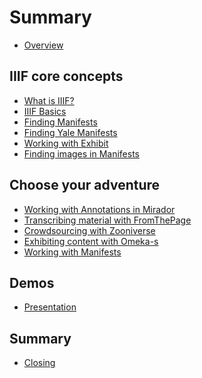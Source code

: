# Summary

- [Overview](README.md)

## IIIF core concepts
- [What is IIIF?](iiif_intro/whatisiiif.md)
- [IIIF Basics](basics/manifest.md)
- [Finding Manifests](basics/guides.md)
- [Finding Yale Manifests](basics/finding_yale.md)
- [Working with Exhibit](exhibit/exhibit.md)
- [Finding images in Manifests](day-two/image-servers/images_in_manifest.md)

## Choose your adventure
- [Working with Annotations in Mirador]()
- [Transcribing material with FromThePage]()
- [Crowdsourcing with Zooniverse]()  
- [Exhibiting content with Omeka-s](modules/omeka/README.md)
- [Working with Manifests]()

## Demos
- [Presentation]()

## Summary
- [Closing](conclusion.md)
